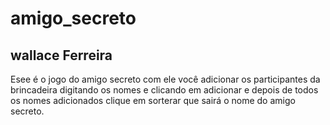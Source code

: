 # amigo_secreto
## wallace Ferreira
Esee é o jogo do amigo secreto com ele você adicionar os participantes da brincadeira digitando os nomes e clicando em adicionar e depois de todos os nomes adicionados clique em sorterar que sairá o nome do amigo secreto.
